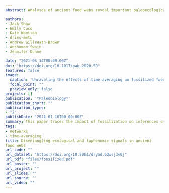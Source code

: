 ```yaml
---
abstract: Analyses of ancient food webs reveal important paleoecological processes and responses to a range of perturbations throughout Earth’s history, such as climate change. These responses can inform our forecasts of future biotic responses to similar perturbations. However, previous analyses of ancient food webs rarely accounted for key differences between modern and ancient community data, particularly selective loss of soft-bodied taxa during fossilization. To consider how fossilization impacts inferences of ancient community structure, we (1) analyzed node-level attributes to identify correlations between ecological roles and fossilization potential and (2) applied selective information loss procedures to food web data for extant systems. We found that selective loss of soft-bodied organisms has predictable effects on the trophic structure of “artificially fossilized” food webs because these organisms occupy unique, consistent food web positions. Fossilized food webs misleadingly appear less stable (i.e., more prone to trophic cascades), with less predation and an overrepresentation of generalist consumers. We also found that ecological differences between soft- and hard-bodied taxa—indicated by distinct positions in modern food webs—are recorded in an early Eocene web, but not in Cambrian webs. This suggests that ecological differences between the groups have existed for ≥48 Myr. Our results indicate that accounting for soft-bodied taxa is vital for accurate depictions of ancient food webs. However, the consistency of information loss trends across the analyzed food webs means it is possible to predict how the selective loss of soft-bodied taxa affects food web metrics, which can permit better modeling of ancient communities.

authors:
- Jack Shaw
- Emily Coco
- Kate Wootton
- dries-metu
- Andrew Gillreath-Brown
- Anshuman Swain
- Jennifer Dunne

date: "2021-03-14T00:00:00Z"
doi: "https://doi.org/10.1017/pab.2020.59"
featured: false
image:
  caption: 'Unraveling the effects of time-averaging on fossilized foodwebs'
  focal_point: ""
  preview_only: false
projects: []
publication: '*Paleobiology*'
publication_short: ""
publication_types:
- "2"
publishDate: "2021-01-10T00:00:00Z"
summary: This paper traces the impact of fossilization on inferences of ancient community structure and network topology.
tags:
- networks
- time-averaging
title: Disentangling ecological and taphonomic signals in ancient
food webs
url_code: ""
url_dataset: "https://doi.org/10.5061/dryad.63xsj3v0j"
url_pdf: "files/fossilized.pdf"
url_poster: ""
url_project: ""
url_slides: ""
url_source: ""
url_video: ""
---
```

